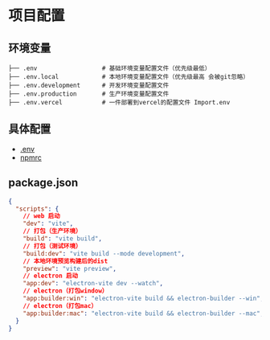 # 项目配置

## 环境变量

```
├── .env                  # 基础环境变量配置文件（优先级最低）
├── .env.local            # 本地环境变量配置文件（优先级最高 会被git忽略）
├── .env.development      # 开发环境变量配置文件
├── .env.production       # 生产环境变量配置文件
├── .env.vercel           # 一件部署到vercel的配置文件 Import.env
```

## 具体配置

- [.env](https://github.com/Hyk260/PureChat/blob/main/.env#L1)
- [npmrc](https://github.com/Hyk260/PureChat/blob/main/.npmrc#L1)

## package.json

```json [package.json]
{
  "scripts": {
    // web 启动
    "dev": "vite",
    // 打包（生产环境）
    "build": "vite build",
    // 打包（测试环境）
    "build:dev": "vite build --mode development",
    // 本地环境预览构建后的dist
    "preview": "vite preview",
    // electron 启动
    "app:dev": "electron-vite dev --watch",
    // electron（打包window）
    "app:builder:win": "electron-vite build && electron-builder --win",
    // electron（打包mac）
    "app:builder:mac": "electron-vite build && electron-builder --mac",
  }
}
```
